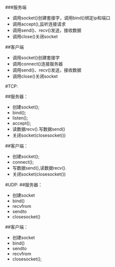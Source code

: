 

###服务端

- 调用socket()创建套接字，调用bind()绑定ip和端口
- 调用accept(),监听连接请求
- 调用send()、recv()发送，接收数据
- 调用close()关闭socket


##客户端

- 调用socket()创建套接字
- 调用connect()连接服务器
- 调用send()、recv()发送，接收数据
- 调用close()关闭socket


#TCP:

##服务器：
- 创建socket();
- bind();
- listen();
- accept();
- 读数据recv().写数据send()
- 关闭socket(closesocket())

##客户端：
- 创建socket();
- connect();
- 写数据send(),读数据recv().
- 关闭socket(closesocket())

#UDP:
##服务器：

- 创建socket
- bind()
- recvfrom
- sendto
- closesocket()

##客户端：

- 创建socket
- bind()
- sendto
- recvfrom
- closesocket();
